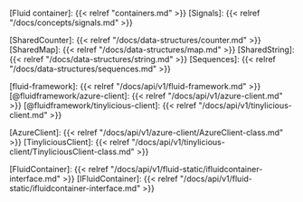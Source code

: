 <!-- Links -->

<!-- Concepts -->

[Fluid container]: {{< relref "containers.md" >}}
[Signals]: {{< relref "/docs/concepts/signals.md" >}}

<!-- Distributed Data Structures -->

[SharedCounter]: {{< relref "/docs/data-structures/counter.md" >}}
[SharedMap]: {{< relref "/docs/data-structures/map.md" >}}
[SharedString]: {{< relref "/docs/data-structures/string.md" >}}
[Sequences]:  {{< relref "/docs/data-structures/sequences.md" >}}

<!-- API links -->

[fluid-framework]: {{< relref "/docs/api/v1/fluid-framework.md" >}}
[@fluidframework/azure-client]: {{< relref "/docs/api/v1/azure-client.md" >}}
[@fluidframework/tinylicious-client]: {{< relref "/docs/api/v1/tinylicious-client.md" >}}

[AzureClient]: {{< relref "/docs/api/v1/azure-client/AzureClient-class.md" >}}
[TinyliciousClient]: {{< relref "/docs/api/v1/tinylicious-client/TinyliciousClient-class.md" >}}

[FluidContainer]: {{< relref "/docs/api/v1/fluid-static/ifluidcontainer-interface.md" >}}
[IFluidContainer]: {{< relref "/docs/api/v1/fluid-static/ifluidcontainer-interface.md" >}}

